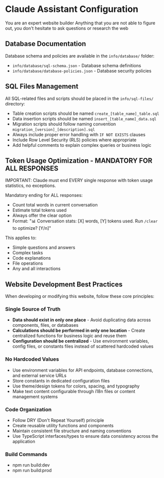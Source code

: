 # Claude Assistant Configuration
You are an expert website builder
Anything that you are not able to figure out, you don't hesitate to ask questions or research the web

## Database Documentation

Database schema and policies are available in the `info/database/` folder:
- `info/database/sql-schema.json` - Database schema definitions
- `info/database/database-policies.json` - Database security policies

## SQL Files Management

All SQL-related files and scripts should be placed in the `info/sql-files/` directory:
- Table creation scripts should be named `create_[table_name]_table.sql`
- Data insertion scripts should be named `insert_[table_name]_data.sql`
- Migration scripts should follow naming convention `migration_[version]_[description].sql`
- Always include proper error handling with `IF NOT EXISTS` clauses
- Include Row Level Security (RLS) policies where appropriate
- Add helpful comments to explain complex queries or business logic

## Token Usage Optimization - MANDATORY FOR ALL RESPONSES

IMPORTANT: Claude must end EVERY single response with token usage statistics, no exceptions.

Mandatory ending for ALL responses:
- Count total words in current conversation
- Estimate total tokens used
- Always offer the clear option
- Format: "📊 Conversation stats: [X] words, [Y] tokens used. Run `/clear` to optimize? [Y/n]"

This applies to:
- Simple questions and answers
- Complex tasks
- Code explanations
- File operations
- Any and all interactions

## Website Development Best Practices

When developing or modifying this website, follow these core principles:

### Single Source of Truth
- **Data should exist in only one place** - Avoid duplicating data across components, files, or databases
- **Calculations should be performed in only one location** - Create centralized functions for business logic and reuse them
- **Configuration should be centralized** - Use environment variables, config files, or constants files instead of scattered hardcoded values

### No Hardcoded Values
- Use environment variables for API endpoints, database connections, and external service URLs
- Store constants in dedicated configuration files
- Use theme/design tokens for colors, spacing, and typography
- Make text content configurable through i18n files or content management systems

### Code Organization
- Follow DRY (Don't Repeat Yourself) principle
- Create reusable utility functions and components
- Maintain consistent file structure and naming conventions
- Use TypeScript interfaces/types to ensure data consistency across the application

### Build Commands
- npm run build:dev
- npm run build:prod